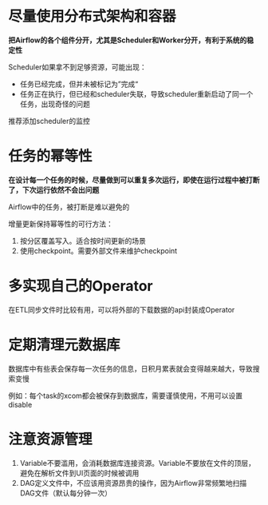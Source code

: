 # 尽量使用分布式架构和容器
**把Airflow的各个组件分开，尤其是Scheduler和Worker分开，有利于系统的稳定性**

Scheduler如果拿不到足够资源，可能出现：

+ 任务已经完成，但并未被标记为”完成“
+ 任务正在执行，但已经和scheduler失联，导致scheduler重新启动了同一个任务，出现奇怪的问题

推荐添加scheduler的监控



# 任务的幂等性
**在设计每一个任务的时候，尽量做到可以重复多次运行，即使在运行过程中被打断了，下次运行依然不会出问题**

Airflow中的任务，被打断是难以避免的

增量更新保持幂等性的可行方法：

1. 按分区覆盖写入。适合按时间更新的场景
2. 使用checkpoint。需要外部文件来维护checkpoint



# 多实现自己的Operator
在ETL同步文件时比较有用，可以将外部的下载数据的api封装成Operator



# 定期清理元数据库
数据库中有些表会保存每一次任务的信息，日积月累表就会变得越来越大，导致搜索变慢

例如：每个task的xcom都会被保存到数据库，需要谨慎使用，不用可以设置disable



# 注意资源管理
1. Variable不要滥用，会消耗数据库连接资源。Variable不要放在文件的顶层，避免在解析文件到UI页面的时候被调用
2. DAG定义文件中，不应该用资源昂贵的操作，因为Airflow非常频繁地扫描DAG文件（默认每分钟一次）

